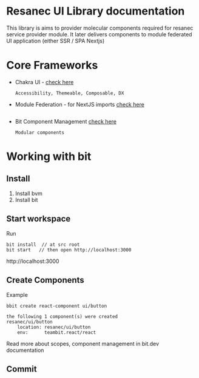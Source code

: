 # Resanec UI Library documentation

This library is aims to provider molecular components required for resanec service provider module.
It later delivers components to module federated UI application (either SSR / SPA Nextjs)

# Core Frameworks

- Chakra UI - [check here](https://chakra-ui.com/)
  ```
  Accessibility, Themeable, Composable, DX
  ```
- Module Federation - for NextJS imports [check here](https://thekevinwang.com/2021/03/26/micro-frontends-nextjs/)
  ```
  
  ```
- Bit Component Management [check here](https://harmony-docs.bit.dev/getting-started/initializing-workspace/)
  ```
  Modular components
  ```

# Working with bit

## Install

1. Install bvm
2. Install bit


## Start workspace
Run
```
bit install  // at src root
bit start   // then open http://localhost:3000
```
http://localhost:3000


## Create Components

Example

```
bbit create react-component ui/button

the following 1 component(s) were created
resanec/ui/button
    location: resanec/ui/button
    env:      teambit.react/react
```

Read more about scopes, component management in bit.dev documentation

## Commit